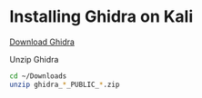 
# Installing Ghidra on Kali

[Download Ghidra](https://www.ghidra-sre.org/)


Unzip Ghidra

```sh
cd ~/Downloads
unzip ghidra_*_PUBLIC_*.zip
```
